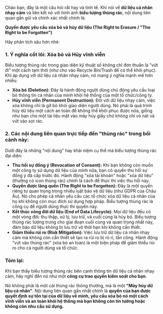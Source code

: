 Chào bạn, đây là một câu hỏi rất hay và tinh tế. Khi nói về **dữ liệu cá nhân nhạy cảm** và liên kết nó với hình ảnh **biểu tượng thùng rác**, nội dung liên quan gần gũi và chính xác nhất chính là:

**Quyền được yêu cầu xóa bỏ và hủy dữ liệu (The Right to Erasure / "The Right to be Forgotten")**

Hãy phân tích sâu hơn nhé:

### 1. Ý nghĩa cốt lõi: Xóa bỏ và Hủy vĩnh viễn

Biểu tượng thùng rác trong giao diện kỹ thuật số không chỉ đơn thuần là "vứt đi" một cách tạm thời (như cho vào Recycle Bin/Trash để có thể khôi phục). Khi áp dụng với dữ liệu cá nhân nhạy cảm, nó mang ý nghĩa mạnh mẽ hơn nhiều:

*   **Xóa bỏ (Deletion):** Đây là hành động người dùng chủ động yêu cầu loại bỏ thông tin cá nhân của mình khỏi hệ thống của một tổ chức/công ty.
*   **Hủy vĩnh viễn (Permanent Destruction):** Đối với dữ liệu nhạy cảm, việc xóa không chỉ là gỡ bỏ khỏi giao diện người dùng. Nó phải là quá trình hủy dữ liệu một cách an toàn để không thể khôi phục được nữa, giống như bạn cho một tài liệu mật vào máy hủy giấy chứ không chỉ vò nát và vứt vào sọt rác.

### 2. Các nội dung liên quan trực tiếp đến "thùng rác" trong bối cảnh này:

Dưới đây là những "nội dung" hay khái niệm cụ thể mà biểu tượng thùng rác đại diện:

*   **Thu hồi sự đồng ý (Revocation of Consent):** Khi bạn không còn muốn một công ty sử dụng dữ liệu của mình nữa, bạn có quyền thu hồi sự đồng ý đã cấp trước đó. Hành động "xóa tài khoản" hoặc "xóa dữ liệu" (thường có icon thùng rác) chính là cách để thực thi việc thu hồi này.
*   **Quyền được lãng quên (The Right to be Forgotten):** Đây là một quyền riêng tư quan trọng trong nhiều luật bảo vệ dữ liệu (như GDPR của Châu Âu). Nó cho phép cá nhân yêu cầu các tổ chức xóa dữ liệu cá nhân của họ khi không còn mục đích sử dụng hợp pháp. Biểu tượng thùng rác là công cụ để người dùng thực thi quyền này.
*   **Kết thúc vòng đời dữ liệu (End of Data Lifecycle):** Mọi dữ liệu đều có một vòng đời: thu thập, xử lý, lưu trữ, và cuối cùng là hủy bỏ. Biểu tượng thùng rác tượng trưng cho giai đoạn cuối cùng và quan trọng nhất này, đảm bảo dữ liệu không bị lưu trữ vô thời hạn khi không cần thiết.
*   **Giảm thiểu rủi ro (Risk Mitigation):** Việc lưu trữ dữ liệu cá nhân nhạy cảm mà không còn cần thiết sẽ tạo ra rủi ro bị rò rỉ, tấn công. Hành động "vứt vào thùng rác" (xóa bỏ an toàn) là một biện pháp để giảm thiểu rủi ro cho cả người dùng và tổ chức.

### Tóm lại:

Khi bạn thấy biểu tượng thùng rác bên cạnh thông tin dữ liệu cá nhân nhạy cảm, hãy nghĩ đến nó như một **công cụ trao quyền kiểm soát cho bạn**.

Nó không phải là một cái thùng rác thông thường, mà là một **"Máy hủy dữ liệu cá nhân"**. Nội dung liên quan gần nhất chính là **quyền của bạn được quyết định sự tồn tại của dữ liệu về mình, yêu cầu xóa bỏ nó một cách vĩnh viễn và an toàn khỏi hệ thống mà bạn không còn tin tưởng hoặc không còn nhu cầu sử dụng.**